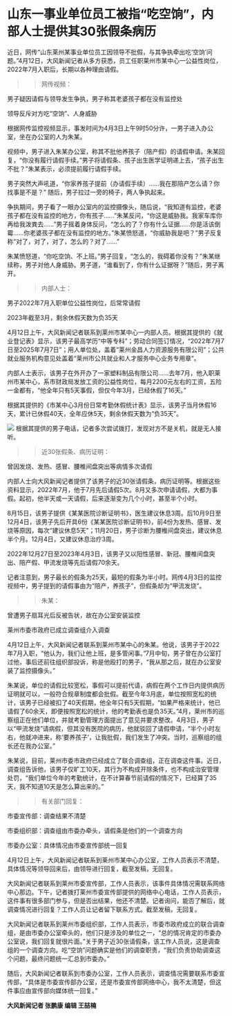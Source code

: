 # 山东一事业单位员工被指“吃空饷”，内部人士提供其30张假条病历

近日，网传“山东莱州某事业单位员工因领导不批假，与其争执牵出吃‘空饷’问题。”4月12日，大风新闻记者从多方获悉，员工任职莱州市某中心一公益性岗位，2022年7月入职后，长期以各种理由请假。

>>网传视频：

男子疑因请假与领导发生争执，男子称其老婆孩子都在没有监控处

领导反斥对方吃“空饷”、人身威胁

根据网传监控视频显示，事发时间为4月3日上午9时50分许，一男子进入办公室，坐在办公室的人为朱某。

视频中，男子进入朱某办公室，称其不批他养孩子（陪产假）的请假申请。朱某回复，“你没有履行请假手续。”男子将请假条、孩子出生医学证明递上去，“孩子出生不批？”朱某表示，必须提前履行请假手续。

男子突然大声吼道，“你家养孩子提前（办请假手续）……我在那陪产怎么请？你找事是不是？” 随后，男子拉过一旁的椅子，两人争执起来。

争执期间，男子看了一眼办公室内的监控摄像头，随后说，“我知道有监控，老婆孩子都在没有监控的地方，你有孩子……”朱某反问，“你这是威胁我。我家车库你再给我泼粪去……”男子摇着身体反问，“怎么的了？你有什么证据……你是活该倒霉……你老婆孩子都在没有监控的地方。”朱某愤怒道，“你威胁我是吧？”男子反复称“对了，对了，对了，怎么的？对了……”

朱某愤怒道，“你吃空饷、不上班。”男子回复，“怎么的，我碍着你没有？”朱某继续称，男子对他人身威胁。男子道，“谁看到了，你有什么证据呀？”随后，男子离开。

>>内部人士：

男子2022年7月入职单位公益性岗位，后常常请假

2023年截至3月，剩余休假天数为负35天

4月12日上午，大风新闻记者联系到莱州市某中心一内部人员。根据其提供的《就业登记表》显示，该男子最高学历“中等专科”；劳动合同签订情况，“2022年7月7日至2025年7月7日”；用人单位处，盖着“莱州金昌人力资源服务有限公司”；公共就业服务机构意见处盖着“莱州市公共就业和人才服务中心业务专用章”。

内部人士表示，该男子在外开办了一家塑料制品有限公司……去年7月，他入职莱州市某中心，系市财政局发放工资的公益性岗位，每月2200元左右的工资，五险一金都有，“他全年只有5天事假，但仅今年3月，已经休假了16天。”

根据其提供的《市某中心3月份日常考勤休假统计表》显示，该男子当月休假16天，累计已休假40天，全年应休5天，剩余休假天数为“负35天”。

![](https://inews.gtimg.com/om_bt/OIUDkujK2C5uljR8waxwkaKINr2J4fab5BpKTAbShi-j0AA/1000)
根据其提供的男子电话，记者多次尝试拨打，发现对方不是关机，就是无人接听。

>>近30张假条、病历证明：

曾因发烧、发热、感冒、腰椎间盘突出等病情多次请假

内部人士向大风新闻记者提供了该男子的近30张请假条，病历证明等。根据这些资料显示，2022年7月，他于7月先后请假5次。8月又多次申请请假，大都为事假。起初，他半天或一天请假，后来逐渐变为几个小时，甚至半个小时。

8月15日，该男子提供《某某医院诊断证明书》，医生建议休息3周。后10月9日至12月4日，该男子先后开具6份《某某医院诊断证明书》，前4份为发热、感冒、发烧等原因，每次“建议休息5天”；11月20日，男子诊断为腰椎间盘突出，建议休息半个月。12月4日，又建议休息治疗3周。

2022年12月27日至2023年4月3日，该男子又以阳性感冒、新冠、腰椎间盘突出、陪产假、甲流发烧等先后请假70余天。

记者注意到，男子最长的假条为25天，最短的假条为半小时。网传4月3日的监控视频中，男子提到的请假事由为“陪产，养孩子”，但假条却为“甲流发烧”。

>>朱某：

曾遭男子扇耳光后反被告状，故在办公室安装监控

莱州市委市政府已成立调查组介入调查

4月12日上午，大风新闻记者联系到莱州市某中心的朱某。他说，该男子于2022年7月入职，“他认为，我们让他上班，是多管闲事。”7月中旬，男子曾在办公室打过他，事后还前往组织部投诉，称是他殴打的男子，“我从那之后，就在办公室安装了监控摄像头。”

朱某说，单位的请假比较宽松，事假可以提前代请，病假在两个工作日内提供病历证明就可以，一般符合规章制度都会批假。截至今年3月底，单位按照宽松的统计，该男子已经被扣了40天假期，他全年只有5天假期，“如果严格来统计，他已请假了60余天，即便按照宽松的统计，他的考勤表也是负35天。”4月，莱州市的巡察组正在他们单位，并就考勤管理方面提出了意见并要求整改。4月3日，男子以“甲流发烧”请病假，但其没有医院的病历，他就驳回了请假申请，“半个小时左右，他就冲进来，称‘要养孩子’，让我批假，我们发生了冲突。当时，巡察组的组长还在我办公室。”

朱某说，目前，莱州市委市政府已经成立了联合调查组，正在调查这件事。近日，调查组告诉他，该男子仅旷工10天，其行为不构成开除条件，也不构成治安管理处罚，“我们单位今年的考勤统计，在不计算春节前请假的情况下，已经算了35天，我不知道10天是怎么算出来的。”

>>有关部门回复：

市委宣传部：调查结果不清楚

市委组织部：调查组由市委办牵头，请假条是他们的一个调查方向

市委办公室：具体情况由市委宣传部统一回复

4月12日上午，大风新闻记者联系到莱州市某中心办公室，工作人员表示不清楚，具体情况等领导回来后，由领导进行回复，截至发稿，无回复。

大风新闻记者联系到莱州市委宣传部，工作人员表示，该事件具体情况需联系网络中心那边。下午，记者拨打莱州市委宣传部提供的网络中心电话，工作人员表示，这件事有很多部门参与，但是否出结果，他还不清楚。记者询问，能否了解后，就调查情况进行回复？工作人员让记者留下联系方式。截至发稿，无回复。

大风新闻记者联系到莱州市委组织部，工作人员表示，市委市政府成立的联合调查组，是由市委办公室牵头的，他们只是涉及的单位之一，“总的情况肯定的市委办公室说，我们回复就很片面。”关于男子近30张请假条，该工作人员说，这是调查组的一个调查方向。吃“空饷”问题确实是他们的调查职责，“我们负责协助调查这个问题，最终问题统一汇总到市委办。”

随后，大风新闻记者联系到市委办公室，工作人员表示，调查情况需要联系市委宣传部，“具体是市委宣传部办公室，还是市委宣传部网络中心，我不太清楚，但这件事应由宣传部向媒体统一回复。”

**大风新闻记者 张鹏康 编辑 王喆楠**

